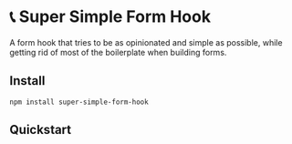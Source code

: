# 📞 Super Simple Form Hook

A form hook that tries to be as opinionated and simple as possible, while getting rid of most of the boilerplate when building forms.


## Install

```
npm install super-simple-form-hook
```

## Quickstart

<!-- TODO -->
